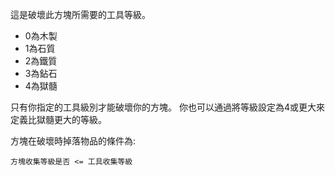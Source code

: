 這是破壞此方塊所需要的工具等級。

* 0為木製
* 1為石質
* 2為鐵質
* 3為鉆石
* 4為獄髓

只有你指定的工具級別才能破壞你的方塊。 你也可以通過將等級設定為4或更大來定義比獄髓更大的等級。

方塊在破壞時掉落物品的條件為:

`方塊收集等級是否 <= 工具收集等級`
